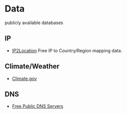 # Data
publicly available databases

## IP
* [IP2Location](https://lite.ip2location.com/)
Free IP to Country/Region mapping data.


## Climate/Weather
* [Climate.gov](https://www.ncdc.noaa.gov/data-access/quick-links#loc-clim)


## DNS
* [Free Public DNS Servers](https://www.lifewire.com/free-and-public-dns-servers-2626062)